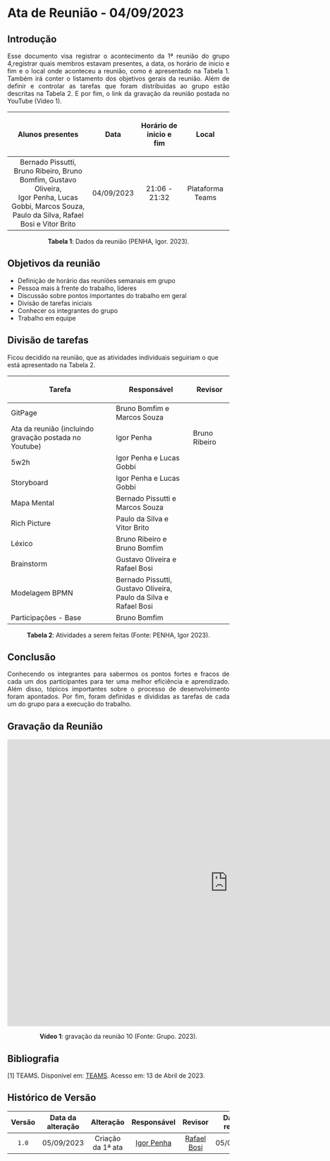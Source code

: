 <div class="body">

# Ata de Reunião - 04/09/2023

## Introdução

<p align="justify">
Esse documento visa registrar o acontecimento da 1ª reunião do grupo 4,registrar quais membros estavam presentes, a data, os horário de inicio e fim e o local onde aconteceu a reunião, como é apresentado na Tabela 1. Também irá conter o listamento dos objetivos gerais da reunião. Além de definir e controlar as tarefas que foram distribuidas ao grupo estão descritas na Tabela 2. E por fim, o link da gravação da reunião postada no YouTube (Vídeo 1).
</p>

| <p align="center">Alunos presentes</p> | <p align="center">Data</p> | <p align="center">Horário de inicio e fim</p> | <p align="center">Local</p> |
| :--------: | :--------: | :--------: | :--------: |
| Bernado Pissutti, Bruno Ribeiro, Bruno Bomfim, Gustavo Oliveira,</br> Igor Penha, Lucas Gobbi, Marcos Souza, </br>Paulo da Silva, Rafael Bosi e Vitor Brito| 04/09/2023 | 21:06 - 21:32 | Plataforma Teams |

<div style="text-align: center">
<p> <b>Tabela 1</b>: Dados da reunião (PENHA, Igor. 2023). </p>
</div>


## Objetivos da reunião

- Definição de horário das reuniões semanais em grupo
- Pessoa mais à frente do trabalho, líderes
- Discussão sobre pontos importantes do trabalho em geral
- Divisão de tarefas iniciais
- Conhecer os integrantes do grupo
- Trabalho em equipe


## Divisão de tarefas

Ficou decidido na reunião, que as atividades individuais seguiriam o que está apresentado na Tabela 2.

| <p align="center">Tarefa</p> | <p align="center">Responsável</p> | <p align="center">Revisor</p> |
| ------ | ----------- | ------- |
| GitPage | Bruno Bomfim e Marcos Souza |  |
| Ata da reunião (incluindo gravação postada no Youtube) | Igor Penha | Bruno Ribeiro |
| 5w2h | Igor Penha e Lucas Gobbi |  |
| Storyboard | Igor Penha e Lucas Gobbi |  |
| Mapa Mental | Bernado Pissutti e Marcos Souza |  |
| Rich Picture | Paulo da Silva e Vitor Brito |  |
| Léxico | Bruno Ribeiro e Bruno Bomfim |  |
| Brainstorm | Gustavo Oliveira e Rafael Bosi |  |
| Modelagem BPMN | Bernado Pissutti, Gustavo Oliveira,</br> Paulo da Silva e Rafael Bosi |  |
| Participações - Base | Bruno Bomfim |  |


<div style="text-align: center">
<p> <b>Tabela 2</b>: Atividades a serem feitas (Fonte: PENHA, Igor 2023). </p>
</div>

## Conclusão

<p align="justify"> Conhecendo os integrantes para sabermos os pontos fortes e fracos de cada um dos participantes para ter uma melhor eficiência e aprendizado. Além disso, tópicos importantes sobre o processo de desenvolvimento foram apontados. Por fim, foram definidas e divididas as tarefas de cada um do grupo para a execução do trabalho.</p>

## Gravação da Reunião

<iframe width="1000vw" height="650vh" src="https://www.youtube.com/embed/qV0bU0zul0k" title="Reunião 10" frameborder="0" allow="accelerometer; autoplay; clipboard-write; encrypted-media; gyroscope; picture-in-picture" allowfullscreen=""></iframe>
<div align="center">
<p> <b>Vídeo 1</b>: gravação da reunião 10 (Fonte: Grupo. 2023).</p>
</div>


## Bibliografia
[1] TEAMS. Disponível em: [TEAMS](https://teams.microsoft.com/). Acesso em: 13 de Abril de 2023.


##  Histórico de Versão
|  Versão  |   Data da alteração  |   Alteração  |  Responsável  |  Revisor  | Data de revisão |
| :------: | :------------------: | :-----------: | :--------------: | :--------: | :-----------------: |
| `1.0` | 05/09/2023 | Criação da 1ª ata | [Igor Penha](https://github.com/igorpenhaa) | [Rafael Bosi](https://github.com/StrangeUnit28) | 05/09/2023 |

</div>
